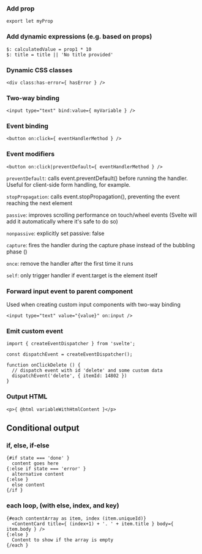 
### Add prop

`export let myProp`


### Add dynamic expressions (e.g. based on props)
```svelte
$: calculatedValue = prop1 * 10
$: title = title || 'No title provided'
```

### Dynamic CSS classes
```svelte
<div class:has-error={ hasError } />
```

### Two-way binding
```svelte
<input type="text" bind:value={ myVariable } />
```

### Event binding
```svelte
<button on:click={ eventHandlerMethod } />
```

### Event modifiers
```svelte 
<button on:click|preventDefault={ eventHandlerMethod } />
```

`preventDefault`: calls event.preventDefault() before running the handler. Useful for client-side form handling, for example.

`stopPropagation`: calls event.stopPropagation(), preventing the event reaching the next element

`passive`: improves scrolling performance on touch/wheel events (Svelte will add it automatically where it's safe to do so)

`nonpassive`: explicitly set passive: false

`capture`: fires the handler during the capture phase instead of the bubbling phase ()

`once`: remove the handler after the first time it runs

`self`: only trigger handler if event.target is the element itself


### Forward input event to parent component
Used when creating custom input components with two-way binding
```svelte
<input type="text" value="{value}" on:input />
```

### Emit custom event
```svelte
import { createEventDispatcher } from 'svelte';

const dispatchEvent = createEventDispatcher();

function onClickDelete () {
  // dispatch event with id 'delete' and some custom data
  dispatchEvent('delete', { itemId: 14802 })
}
```



### Output HTML
```svelte
<p>{ @html variableWithHtmlContent }</p>
```

## Conditional output

### if, else, if-else
```svelte
{#if state === 'done' }
  content goes here
{:else if state === 'error' }
  alternative content
{:else }
  else content
{/if }
```

### each loop, (with else, index, and key)
```svelte
{#each contentArray as item, index (item.uniqueId)}
  <ContentCard title={ (index+1) + '. ' + item.title } body={ item.body } />
{:else }
  Content to show if the array is empty
{/each }
```


